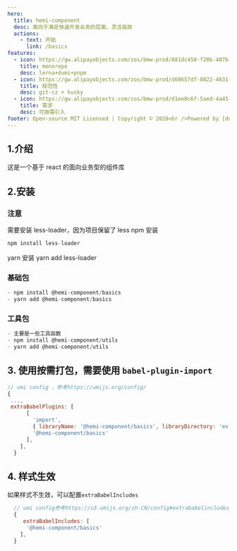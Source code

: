 ```yaml
---
hero:
  title: hemi-component
  desc: 面向于满足快速开发业务的层面，灵活高效
  actions:
    - text: 开始
      link: /basics
features:
  - icon: https://gw.alipayobjects.com/zos/bmw-prod/881dc458-f20b-407b-947a-95104b5ec82b/k79dm8ih_w144_h144.png
    title: monorepo
    desc: lerna+dumi+pnpm
  - icon: https://gw.alipayobjects.com/zos/bmw-prod/d60657df-0822-4631-9d7c-e7a869c2f21c/k79dmz3q_w126_h126.png
    title: 规范性
    desc: git-cz + husky
  - icon: https://gw.alipayobjects.com/zos/bmw-prod/d1ee0c6f-5aed-4a45-a507-339a4bfe076c/k7bjsocq_w144_h144.png
    title: 需求
    desc: 可按需引入
footer: Open-source MIT Licensed | Copyright © 2020<br />Powered by [dumi](https://d.umijs.org)
---
```


## 1.介绍

这是一个基于 react 的面向业务型的组件库

## 2.安装

### 注意

需要安装 less-loader，因为项目保留了 less npm 安装

```js
npm install less-loader
```

yarn 安装 yarn add less-loader

### 基础包

```js
- npm install @hemi-component/basics
- yarn add @hemi-component/basics
```

### 工具包

```js
- 主要是一些工具函数
- npm install @hemi-component/utils
- yarn add @hemi-component/utils
```

## 3. 使用按需打包，需要使用 `babel-plugin-import`

```js
// umi config ，参考https://umijs.org/config/
{
 ...,
 extraBabelPlugins: [
      [
        'import',
        { libraryName: '@hemi-component/basics', libraryDirectory: 'es', camel2DashComponentName: false },
        '@hemi-component/basics'
      ],
    ],
  }
```

## 4. 样式生效

如果样式不生效，可以配置`extraBabelIncludes`

```js
  // umi config参考https://v3.umijs.org/zh-CN/config#extrababelincludes
  {
     extraBabelIncludes: [
      '@hemi-component/basics'
    ],
  }
```
